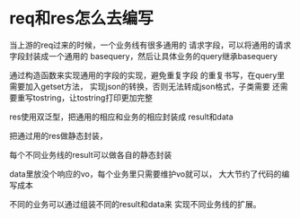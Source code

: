 # req和res怎么去编写

当上游的req过来的时候，一个业务线有很多通用的
请求字段，可以将通用的请求字段封装成一个通用的
basequery，然后让具体业务的query继承basequery

通过构造函数来实现通用的字段的实现，避免重复字段
的重复书写，在query里需要加入getset方法，
实现json的转换，否则无法转成json格式，子类需要
还需要重写tostring，让tostring打印更加完整



res使用双泛型，把通用的相应和业务的相应封装成
result和data

把通过用的res做静态封装，

每个不同业务线的result可以做各自的静态封装

data里放没个响应的vo，每个业务里只需要维护vo就可以，
大大节约了代码的编写成本


不同的业务可以通过组装不同的result和data来
实现不同业务线的扩展。

